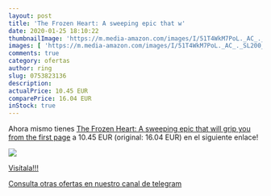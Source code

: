 ```yaml
---
layout: post
title: 'The Frozen Heart: A sweeping epic that w'
date: 2020-01-25 18:10:22
thumbnailImage: 'https://m.media-amazon.com/images/I/51T4WkM7PoL._AC_._SL200_.jpg'
images: [ 'https://m.media-amazon.com/images/I/51T4WkM7PoL._AC_._SL200_.jpg' ]
comments: true
category: ofertas
author: ring
slug: 0753823136
description:
actualPrice: 10.45 EUR
comparePrice: 16.04 EUR
inStock: true
---
```


Ahora mismo tienes [The Frozen Heart: A sweeping epic that will grip you from the first page](https://www.amazon.com/dp/0753823136/?tag=redken08-20) a 10.45 EUR (original: 16.04 EUR) en el siguiente enlace!

[![](https://m.media-amazon.com/images/I/51T4WkM7PoL._AC_._SL200_.jpg)](https://www.amazon.com/dp/0753823136/?tag=redken08-20)

[Visítala!!!](https://www.amazon.com/dp/0753823136/?tag=redken08-20)

[Consulta otras ofertas en nuestro canal de telegram](https://t.me/s/ofertas25)

